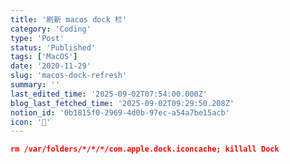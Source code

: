 ```yaml
---
title: '刷新 macos dock 栏'
category: 'Coding'
type: 'Post'
status: 'Published'
tags: ['MacOS']
date: '2020-11-29'
slug: 'macos-dock-refresh'
summary: ''
last_edited_time: '2025-09-02T07:54:00.000Z'
blog_last_fetched_time: '2025-09-02T09:29:50.208Z'
notion_id: '0b1815f0-2969-4d0b-97ec-a54a7be15acb'
icon: '🌈'
---
```


```json
rm /var/folders/*/*/*/com.apple.dock.iconcache; killall Dock
```
